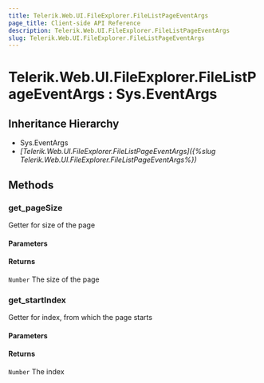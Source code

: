 ```yaml
---
title: Telerik.Web.UI.FileExplorer.FileListPageEventArgs
page_title: Client-side API Reference
description: Telerik.Web.UI.FileExplorer.FileListPageEventArgs
slug: Telerik.Web.UI.FileExplorer.FileListPageEventArgs
---
```


# Telerik.Web.UI.FileExplorer.FileListPageEventArgs : Sys.EventArgs 

## Inheritance Hierarchy

* Sys.EventArgs
* *[Telerik.Web.UI.FileExplorer.FileListPageEventArgs]({%slug Telerik.Web.UI.FileExplorer.FileListPageEventArgs%})*

## Methods

###  get_pageSize

Getter for size of the page

#### Parameters

#### Returns

`Number` The size of the page

###  get_startIndex

Getter for index, from which the page starts

#### Parameters

#### Returns

`Number` The index


